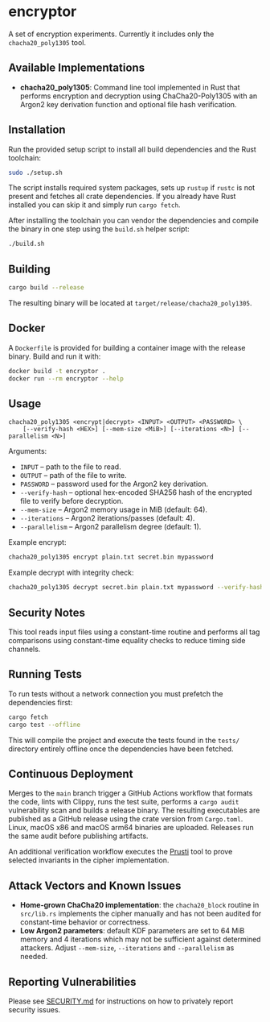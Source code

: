 # encryptor

A set of encryption experiments. Currently it includes only the `chacha20_poly1305` tool.

## Available Implementations

- **chacha20_poly1305**: Command line tool implemented in Rust that performs encryption and decryption using ChaCha20-Poly1305 with an Argon2 key derivation function and optional file hash verification.

## Installation

Run the provided setup script to install all build dependencies and the Rust toolchain:

```bash
sudo ./setup.sh
```

The script installs required system packages, sets up `rustup` if `rustc` is not present and fetches all crate dependencies.
If you already have Rust installed you can skip it and simply run `cargo fetch`.

After installing the toolchain you can vendor the dependencies and compile the binary in one step using the `build.sh` helper script:

```bash
./build.sh
```

## Building

```bash
cargo build --release
```

The resulting binary will be located at `target/release/chacha20_poly1305`.

## Docker

A `Dockerfile` is provided for building a container image with the release binary.
Build and run it with:

```bash
docker build -t encryptor .
docker run --rm encryptor --help
```

## Usage

```
chacha20_poly1305 <encrypt|decrypt> <INPUT> <OUTPUT> <PASSWORD> \
    [--verify-hash <HEX>] [--mem-size <MiB>] [--iterations <N>] [--parallelism <N>]
```

Arguments:

- `INPUT` – path to the file to read.
- `OUTPUT` – path of the file to write.
- `PASSWORD` – password used for the Argon2 key derivation.
- `--verify-hash` – optional hex-encoded SHA256 hash of the encrypted file to verify before decryption.
- `--mem-size` – Argon2 memory usage in MiB (default: 64).
- `--iterations` – Argon2 iterations/passes (default: 4).
- `--parallelism` – Argon2 parallelism degree (default: 1).

Example encrypt:

```bash
chacha20_poly1305 encrypt plain.txt secret.bin mypassword
```

Example decrypt with integrity check:

```bash
chacha20_poly1305 decrypt secret.bin plain.txt mypassword --verify-hash <hash>
```

## Security Notes

This tool reads input files using a constant-time routine and performs all tag
comparisons using constant-time equality checks to reduce timing side channels.

## Running Tests

To run tests without a network connection you must prefetch the dependencies
first:

```bash
cargo fetch
cargo test --offline
```

This will compile the project and execute the tests found in the `tests/` directory entirely offline once the dependencies have been fetched.

## Continuous Deployment

Merges to the `main` branch trigger a GitHub Actions workflow that
formats the code, lints with Clippy, runs the test suite, performs a
`cargo audit` vulnerability scan and builds a release binary. The
resulting executables are published as a GitHub release using the crate
version from `Cargo.toml`. Linux, macOS x86 and macOS arm64 binaries are
uploaded. Releases run the same audit before publishing artifacts.

An additional verification workflow executes the [Prusti](https://github.com/viperproject/prusti-dev)
tool to prove selected invariants in the cipher implementation.

## Attack Vectors and Known Issues

- **Home-grown ChaCha20 implementation**: the `chacha20_block` routine in `src/lib.rs` implements the cipher manually and has not been audited for constant-time behavior or correctness.
- **Low Argon2 parameters**: default KDF parameters are set to 64 MiB memory and 4 iterations which may not be sufficient against determined attackers. Adjust `--mem-size`, `--iterations` and `--parallelism` as needed.

## Reporting Vulnerabilities

Please see [SECURITY.md](SECURITY.md) for instructions on how to privately
report security issues.
